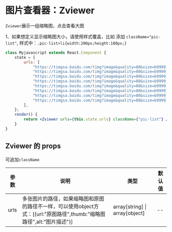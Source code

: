 # 图片查看器：Zviewer

`Zviewer`展示一组缩略图，点击查看大图

1、如果想定义显示缩略图大小，请使用样式覆盖，比如 添加 `className="pic-list"`, 样式中：`.pic-list>li{width:200px;height:180px;}`

<div class="z-demo-box" data-render="demo1" data-title="这里是缩略图列表，点击查看大图"></div>

```jsx
class Myjavascript extends React.Component {
	state = {
		urls: [
			"https://timgsa.baidu.com/timg?image&quality=80&size=b9999_10000&sec=1535952786111&di=7d03c11e1f0ad40f08578cf8506844aa&imgtype=0&src=http%3A%2F%2Fpic11.photophoto.cn%2F20090415%2F0020032851022998_b.jpg",
			"https://timgsa.baidu.com/timg?image&quality=80&size=b9999_10000&sec=1535952798194&di=9e2835fa442d82d57721e83505b4b706&imgtype=0&src=http%3A%2F%2Fpic22.photophoto.cn%2F20120330%2F0020033069990023_b.jpg",
			"https://timgsa.baidu.com/timg?image&quality=80&size=b9999_10000&sec=1535952814603&di=1759b21819f90ef7d8d7c0c4d379dd62&imgtype=0&src=http%3A%2F%2Fpic21.photophoto.cn%2F20111122%2F0033033938946238_b.jpg",
			"https://timgsa.baidu.com/timg?image&quality=80&size=b9999_10000&sec=1535953843567&di=2cbdfc3ff5947698623fff361c5a4948&imgtype=0&src=http%3A%2F%2Fatt.bbs.duowan.com%2Fforum%2F201305%2F03%2F000447ycxqq7q6ntkxndps.jpg",
			"https://timgsa.baidu.com/timg?image&quality=80&size=b9999_10000&sec=1535975713921&di=6cf5521422438b1f165d3bd82d10e406&imgtype=0&src=http%3A%2F%2Fimg.zcool.cn%2Fcommunity%2F01ca2a59eeec68a801216a4b01865c.jpg%401280w_1l_2o_100sh.jpg",
			"https://timgsa.baidu.com/timg?image&quality=80&size=b9999_10000&sec=1535975757343&di=b5d737467b8f3aa08ae3d0e2dc68fc8b&imgtype=0&src=http%3A%2F%2Fpic3.40017.cn%2Fscenery%2Fdestination%2F2015%2F05%2F18%2F15%2FOV8JyO.jpg",
			"https://timgsa.baidu.com/timg?image&quality=80&size=b9999_10000&sec=1535975776762&di=ceb422c53cb6430269a4aa15a9e39a20&imgtype=0&src=http%3A%2F%2Fpic3.40017.cn%2Fscenery%2Fdestination%2F2015%2F05%2F18%2F15%2Fqp8uZm.jpg",
			"https://timgsa.baidu.com/timg?image&quality=80&size=b9999_10000&sec=1535975788020&di=132a29c097bf83d6db16484741cc63f6&imgtype=jpg&src=http%3A%2F%2Fimg1.imgtn.bdimg.com%2Fit%2Fu%3D3446260711%2C2783084043%26fm%3D214%26gp%3D0.jpg",
		],
	};
	render() {
		return <Zviewer urls={this.state.urls} className={"pic-list"} />;
	}
}
```

## Zviewer 的 props

可追加`className`

<table>
	<thead>
		<tr>
			<th>参数</th>
			<th>说明</th>
			<th>类型</th>
			<th>默认值</th>
		</tr>
	</thead>
	<tbody>
		<tr>
			<td>urls</td>
			<td>多张图片的路径，如果缩略图和原图的路径不一样，可以使用object方式：[{url:"原图路径",thumb:"缩略图路径",alt:"图片描述"}]</td>
			<td>array[string] | array[object]</td>
			<td>--</td>
		</tr>
	</tbody>
</table>
